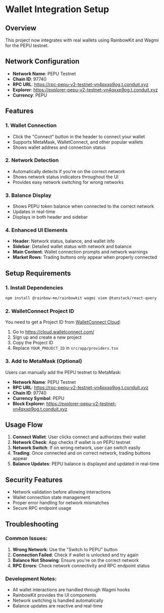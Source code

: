 # Wallet Integration Setup

## Overview
This project now integrates with real wallets using RainbowKit and Wagmi for the PEPU testnet.

## Network Configuration
- **Network Name**: PEPU Testnet
- **Chain ID**: 97740
- **RPC URL**: https://rpc-pepu-v2-testnet-vn4qxxp9og.t.conduit.xyz
- **Explorer**: https://explorer-pepu-v2-testnet-vn4qxxp9og.t.conduit.xyz
- **Currency**: PEPU

## Features

### 1. Wallet Connection
- Click the "Connect" button in the header to connect your wallet
- Supports MetaMask, WalletConnect, and other popular wallets
- Shows wallet address and connection status

### 2. Network Detection
- Automatically detects if you're on the correct network
- Shows network status indicators throughout the UI
- Provides easy network switching for wrong networks

### 3. Balance Display
- Shows PEPU token balance when connected to the correct network
- Updates in real-time
- Displays in both header and sidebar

### 4. Enhanced UI Elements
- **Header**: Network status, balance, and wallet info
- **Sidebar**: Detailed wallet status with network and balance
- **Main Content**: Wallet connection prompts and network warnings
- **Market Rows**: Trading buttons only appear when properly connected

## Setup Requirements

### 1. Install Dependencies
```bash
npm install @rainbow-me/rainbowkit wagmi viem @tanstack/react-query
```

### 2. WalletConnect Project ID
You need to get a Project ID from [WalletConnect Cloud](https://cloud.walletconnect.com/):
1. Go to https://cloud.walletconnect.com/
2. Sign up and create a new project
3. Copy the Project ID
4. Replace `YOUR_PROJECT_ID` in `src/app/providers.tsx`

### 3. Add to MetaMask (Optional)
Users can manually add the PEPU testnet to MetaMask:
- **Network Name**: PEPU Testnet
- **RPC URL**: https://rpc-pepu-v2-testnet-vn4qxxp9og.t.conduit.xyz
- **Chain ID**: 97740
- **Currency Symbol**: PEPU
- **Block Explorer**: https://explorer-pepu-v2-testnet-vn4qxxp9og.t.conduit.xyz

## Usage Flow

1. **Connect Wallet**: User clicks connect and authorizes their wallet
2. **Network Check**: App checks if wallet is on PEPU testnet
3. **Network Switch**: If on wrong network, user can switch easily
4. **Trading**: Once connected and on correct network, trading buttons appear
5. **Balance Updates**: PEPU balance is displayed and updated in real-time

## Security Features

- Network validation before allowing interactions
- Wallet connection state management
- Proper error handling for network mismatches
- Secure RPC endpoint usage

## Troubleshooting

### Common Issues:
1. **Wrong Network**: Use the "Switch to PEPU" button
2. **Connection Failed**: Check if wallet is unlocked and try again
3. **Balance Not Showing**: Ensure you're on the correct network
4. **RPC Errors**: Check network connectivity and RPC endpoint status

### Development Notes:
- All wallet interactions are handled through Wagmi hooks
- RainbowKit provides the UI components
- Network switching is handled automatically
- Balance updates are reactive and real-time

